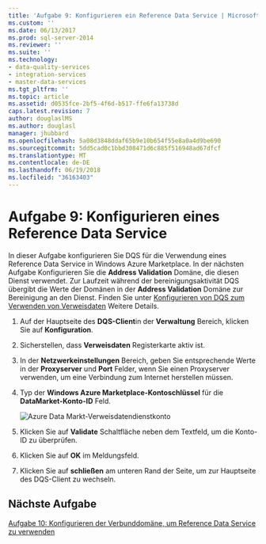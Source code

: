 ```yaml
---
title: 'Aufgabe 9: Konfigurieren ein Reference Data Service | Microsoft Docs'
ms.custom: ''
ms.date: 06/13/2017
ms.prod: sql-server-2014
ms.reviewer: ''
ms.suite: ''
ms.technology:
- data-quality-services
- integration-services
- master-data-services
ms.tgt_pltfrm: ''
ms.topic: article
ms.assetid: d0535fce-2bf5-4f6d-b517-ffe6fa13738d
caps.latest.revision: 7
author: douglaslMS
ms.author: douglasl
manager: jhubbard
ms.openlocfilehash: 5a08d3848ddaf65b9e10b654f55e8a0a4d9be690
ms.sourcegitcommit: 5dd5cad0c1bbd308471d6c885f516948ad67dfcf
ms.translationtype: MT
ms.contentlocale: de-DE
ms.lasthandoff: 06/19/2018
ms.locfileid: "36163403"
---
```

# <a name="task-9-configuring-a-reference-data-service"></a>Aufgabe 9: Konfigurieren eines Reference Data Service
  In dieser Aufgabe konfigurieren Sie DQS für die Verwendung eines Reference Data Service in Windows Azure Marketplace. In der nächsten Aufgabe Konfigurieren Sie die **Address Validation** Domäne, die diesen Dienst verwendet. Zur Laufzeit während der bereinigungsaktivität DQS übergibt die Werte der Domänen in der **Address Validation** Domäne zur Bereinigung an den Dienst. Finden Sie unter [Konfigurieren von DQS zum Verwenden von Verweisdaten](http://msdn.microsoft.com/library/hh213070.aspx) Weitere Details.  
  
1.  Auf der Hauptseite des **DQS-Client**in der **Verwaltung** Bereich, klicken Sie auf **Konfiguration**.  
  
2.  Sicherstellen, dass **Verweisdaten** Registerkarte aktiv ist.  
  
3.  In der **Netzwerkeinstellungen** Bereich, geben Sie entsprechende Werte in der **Proxyserver** und **Port** Felder, wenn Sie einen Proxyserver verwenden, um eine Verbindung zum Internet herstellen müssen.  
  
4.  Typ der **Windows Azure Marketplace-Kontoschlüssel** für die **DataMarket-Konto-ID** Feld.  
  
     ![Azure Data Markt-Verweisdatendienstkonto](../../2014/tutorials/media/et-configuringareferencedataservice.jpg "Azure Data Market Reference Data-Dienstkonto")  
  
5.  Klicken Sie auf **Validate** Schaltfläche neben dem Textfeld, um die Konto-ID zu überprüfen.  
  
6.  Klicken Sie auf **OK** im Meldungsfeld.  
  
7.  Klicken Sie auf **schließen** am unteren Rand der Seite, um zur Hauptseite des DQS-Client zu wechseln.  
  
## <a name="next-task"></a>Nächste Aufgabe  
 [Aufgabe 10: Konfigurieren der Verbunddomäne, um Reference Data Service zu verwenden](../../2014/tutorials/task-10-configuring-composite-domain-to-use-reference-data-service.md)  
  
  
